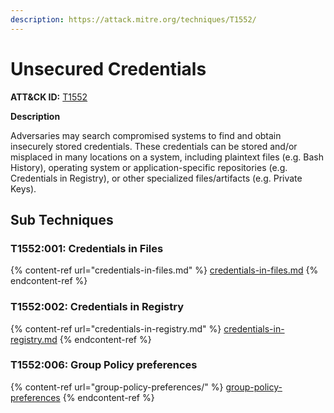 ```yaml
---
description: https://attack.mitre.org/techniques/T1552/
---
```


# Unsecured Credentials

**ATT\&CK ID:** [T1552](https://attack.mitre.org/techniques/T1552/)

**Description**

Adversaries may search compromised systems to find and obtain insecurely stored credentials. These credentials can be stored and/or misplaced in many locations on a system, including plaintext files (e.g. Bash History), operating system or application-specific repositories (e.g. Credentials in Registry), or other specialized files/artifacts (e.g. Private Keys).

## Sub Techniques

### T1552:001: Credentials in Files

{% content-ref url="credentials-in-files.md" %}
[credentials-in-files.md](credentials-in-files.md)
{% endcontent-ref %}

### T1552:002: Credentials in Registry

{% content-ref url="credentials-in-registry.md" %}
[credentials-in-registry.md](credentials-in-registry.md)
{% endcontent-ref %}

### T1552:006: Group Policy preferences

{% content-ref url="group-policy-preferences/" %}
[group-policy-preferences](group-policy-preferences/)
{% endcontent-ref %}
